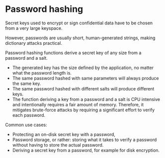# Password hashing

Secret keys used to encrypt or sign confidential data have to be chosen from a very large keyspace.

However, passwords are usually short, human-generated strings, making dictionary attacks practical.

Password hashing functions derive a secret key of any size from a password and a salt.

- The generated key has the size defined by the application, no matter what the password length is.
- The same password hashed with same parameters will always produce the same key.
- The same password hashed with different salts will produce different keys.
- The function deriving a key from a password and a salt is CPU intensive and intentionally requires a fair amount of memory. Therefore, it mitigates brute-force attacks by requiring a significant effort to verify each password.

Common use cases:
- Protecting an on-disk secret key with a password,
- Password storage, or rather: storing what it takes to verify a password without having to store the actual password.
- Deriving a secret key from a password, for example for disk encryption.


